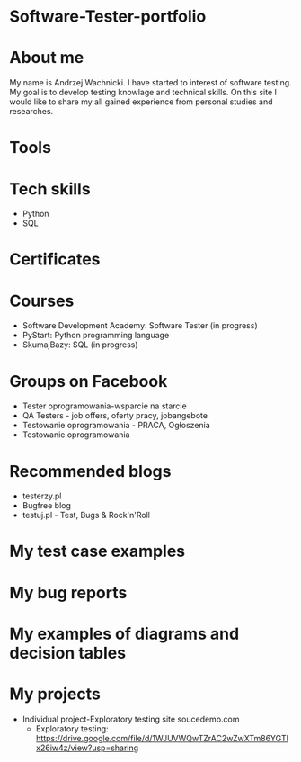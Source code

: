 # Software-Tester-portfolio

# About me

My name is Andrzej Wachnicki. I have started to interest of software testing. My goal is to develop testing knowlage and technical skills. On this site I would like to share my all gained experience from personal studies and researches.

# Tools


# Tech skills

* Python
* SQL

# Certificates


# Courses

* Software Development Academy: Software Tester (in progress)
* PyStart: Python programming language
* SkumajBazy: SQL (in progress)


# Groups on Facebook

* Tester oprogramowania-wsparcie na starcie
* QA Testers - job offers, oferty pracy, jobangebote
* Testowanie oprogramowania - PRACA, Ogłoszenia
* Testowanie oprogramowania

# Recommended blogs

* testerzy.pl
* Bugfree blog
* testuj.pl - Test, Bugs & Rock'n'Roll

# My test case examples


# My bug reports


# My examples of diagrams and decision tables


# My projects

* Individual project-Exploratory testing site soucedemo.com
  * Exploratory testing: https://drive.google.com/file/d/1WJUVWQwTZrAC2wZwXTm86YGTIx26iw4z/view?usp=sharing
